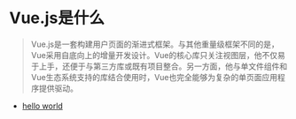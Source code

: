 # Vue.js是什么
> Vue.js是一套构建用户页面的渐进式框架。与其他重量级框架不同的是，Vue采用自底向上的增量开发设计。Vue的核心库只关注视图层，他不仅易于上手，还便于与第三方库或既有项目整合。另一方面，他与单文件组件和Vue生态系统支持的库结合使用时，Vue也完全能够为复杂的单页面应用程序提供驱动。

- [hello world](https://github.com/sunshineyanghui/vue/blob/master/helloworld.html)
